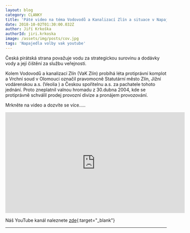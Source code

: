 ```yaml
---
layout: blog
category: CLANKY
title: 'Páté video na téma Vodovodů a Kanalizací Zlín a situace v Napajedlích'
date: 2018-10-02T01:30:00.032Z
author: Jiří Krkoška 
authorId: jiri.krkoska
image: /assets/img/posts/cov.jpg
tags: 'Napajedla volby vak youtube'
---
```


Česká pirátská strana považuje vodu za strategickou surovinu a dodávky vody a její čištění za službu veřejnosti. 

Kolem Vodovodů a kanalizací Zlín (VaK Zlín) probíhá léta protiprávní komplot a Vrchní soud v Olomouci označil pravomocně Statutární město Zlín, Jižní vodárenskou a.s. (Veolia ) a Českou spořitelnu a.s. za pachatele tohoto jednání. Proto zneplatnil valnou hromadu z 30.dubna 2004, kde se protiprávně schválil prodej provozní divize a pronájem provozování. 

Mrkněte na video a dozvíte se více.....


<iframe width="560" height="315" src="https://www.youtube.com/embed/Yk44LVFr6p4" frameborder="0" allow="autoplay; encrypted-media" allowfullscreen></iframe>



Náš YouTube kanál naleznete [zde](https://www.youtube.com/channel/UCgoN2Mo3r-xe0iO6N5HRWHA){:target="_blank"}

- - -
